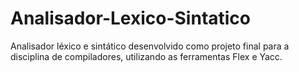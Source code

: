 # Analisador-Lexico-Sintatico
Analisador léxico e sintático desenvolvido como projeto final para a disciplina de compiladores,
utilizando as ferramentas Flex e Yacc.
